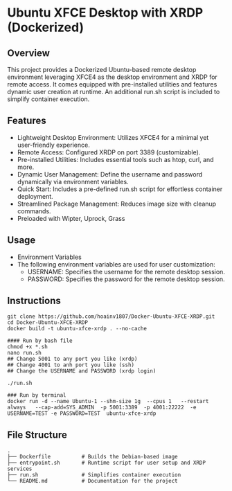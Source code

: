 # Ubuntu XFCE Desktop with XRDP (Dockerized)

## Overview
This project provides a Dockerized Ubuntu-based remote desktop environment leveraging XFCE4 as the desktop environment and XRDP for remote access. It comes equipped with pre-installed utilities and features dynamic user creation at runtime. An additional run.sh script is included to simplify container execution.

## Features
- Lightweight Desktop Environment: Utilizes XFCE4 for a minimal yet user-friendly experience.
- Remote Access: Configured XRDP on port 3389 (customizable).
- Pre-installed Utilities: Includes essential tools such as htop, curl, and more.
- Dynamic User Management: Define the username and password dynamically via environment variables.
- Quick Start: Includes a pre-defined run.sh script for effortless container deployment.
- Streamlined Package Management: Reduces image size with cleanup commands.
- Preloaded with Wipter, Uprock, Grass

## Usage
- Environment Variables
- The following environment variables are used for user customization:
  - USERNAME: Specifies the username for the remote desktop session.
  - PASSWORD: Specifies the password for the remote desktop session.


## Instructions
```
git clone https://github.com/hoainv1807/Docker-Ubuntu-XFCE-XRDP.git
cd Docker-Ubuntu-XFCE-XRDP
docker build -t ubuntu-xfce-xrdp . --no-cache

#### Run by bash file
chmod +x *.sh
nano run.sh
## Change 5001 to any port you like (xrdp)
## Change 4001 to anh port you like (ssh)
## Change the USERNAME and PASSWORD (xrdp login)

./run.sh

### Run by terminal
docker run -d --name Ubuntu-1 --shm-size 1g  --cpus 1   --restart always   --cap-add=SYS_ADMIN  -p 5001:3389  -p 4001:22222  -e USERNAME=TEST -e PASSWORD=TEST  ubuntu-xfce-xrdp
```

## File Structure
```
.
├── Dockerfile          # Builds the Debian-based image
├── entrypoint.sh       # Runtime script for user setup and XRDP services
├── run.sh              # Simplifies container execution
└── README.md           # Documentation for the project
```
